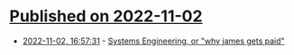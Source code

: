 # [Published on 2022-11-02](index.md)

* [2022-11-02, 16:57:31](https://news.ycombinator.com/item?id=33439052) - [Systems Engineering, or \"why james gets paid\"](https://cohost.org/jamesmunns/post/167078-systems-engineering)
